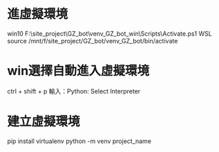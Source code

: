 # 進虛擬環境
win10
F:\site_project\GZ_bot\venv_GZ_bot_win\Scripts\Activate.ps1
WSL
source /mnt/f/site_project/GZ_bot/venv_GZ_bot/bin/activate
# win選擇自動進入虛擬環境
ctrl + shift + p 輸入：Python: Select Interpreter 
# 建立虛擬環境
pip install virtualenv
python -m venv project_name

